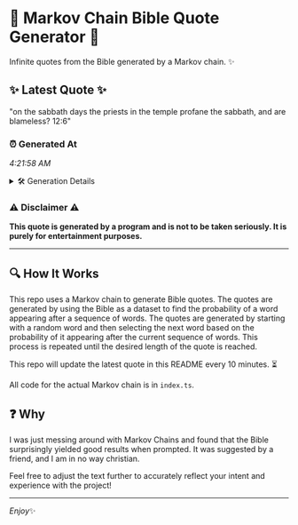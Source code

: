 # 📖 Markov Chain Bible Quote Generator 📖

Infinite quotes from the Bible generated by a Markov chain. ✨

## ✨ Latest Quote ✨
"on the sabbath days the priests in the temple profane the sabbath, and are blameless? 12:6"

### ⏰ Generated At
*4:21:58 AM*

<details>
    <summary>🛠️ Generation Details</summary>
    <p>
        <strong>🌱 Seed:</strong> on<br>
        <strong>🔄 Iterations:</strong> 15<br>
        <strong>📜 Context History:</strong><br>[ on ]: the<br>[ on, the ]: sabbath<br>[ on, the, sabbath ]: days<br>[ on, the, sabbath, days ]: the<br>[ on, the, sabbath, days, the ]: priests<br>[ on, the, sabbath, days, the, priests ]: in<br>[ the, sabbath, days, the, priests, in ]: the<br>[ sabbath, days, the, priests, in, the ]: temple<br>[ days, the, priests, in, the, temple ]: profane<br>[ the, priests, in, the, temple, profane ]: the<br>[ priests, in, the, temple, profane, the ]: sabbath,<br>[ in, the, temple, profane, the, sabbath, ]: and<br>[ the, temple, profane, the, sabbath,, and ]: are<br>[ temple, profane, the, sabbath,, and, are ]: blameless?<br>[ profane, the, sabbath,, and, are, blameless? ]: 12:6<br>
    </p>
</details>

### ⚠️ Disclaimer ⚠️
**This quote is generated by a program and is not to be taken seriously. It is purely for entertainment purposes.**

---

## 🔍 How It Works

This repo uses a Markov chain to generate Bible quotes. The quotes are generated by using the Bible as a dataset to find the probability of a word appearing after a sequence of words. The quotes are generated by starting with a random word and then selecting the next word based on the probability of it appearing after the current sequence of words. This process is repeated until the desired length of the quote is reached.

This repo will update the latest quote in this README every 10 minutes. ⏳

All code for the actual Markov chain is in `index.ts`.

## ❓ Why

I was just messing around with Markov Chains and found that the Bible surprisingly yielded good results when prompted. 
It was suggested by a friend, and I am in no way christian.

Feel free to adjust the text further to accurately reflect your intent and experience with the project!

---

*Enjoy*✨
